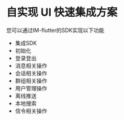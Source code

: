 # 自实现 UI 快速集成方案

您可以通过IM-flutter的SDK实现以下功能

* 集成SDK
* 初始化
* 登录登出
* 消息相关操作
* 会话相关操作
* 群组相关操作
* 用户管理操作
* 离线推送
* 本地搜索
* 信令相关操作

